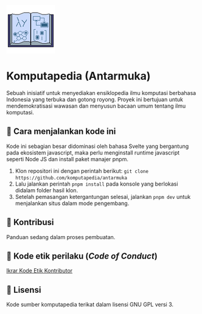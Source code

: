![komputapedia logo](/static/favicon.png)

# Komputapedia (Antarmuka)

Sebuah inisiatif untuk menyediakan ensiklopedia ilmu komputasi berbahasa Indonesia yang terbuka dan gotong royong.
Proyek ini bertujuan untuk mendemokratisasi wawasan dan menyusun bacaan umum tentang ilmu komputasi.

## 🚀 Cara menjalankan kode ini

Kode ini sebagian besar didominasi oleh bahasa Svelte yang bergantung pada ekosistem javascript, maka perlu menginstall
runtime javascript seperti Node JS dan install paket manajer pnpm.

1. Klon repositori ini dengan perintah berikut: `git clone https://github.com/komputapedia/antarmuka`
2. Lalu jalankan perintah `pnpm install` pada konsole yang berlokasi didalam folder hasil klon.
3. Setelah pemasangan ketergantungan selesai, jalankan `pnpm dev` untuk menjalankan situs dalam mode pengembang.

## 🔰 Kontribusi

Panduan sedang dalam proses pembuatan.

## 🤝 Kode etik perilaku (_Code of Conduct_)

[Ikrar Kode Etik Kontributor](./CODE_OF_CONDUCT.md)

## 🪪 Lisensi

Kode sumber komputapedia terikat dalam lisensi GNU GPL versi 3.
